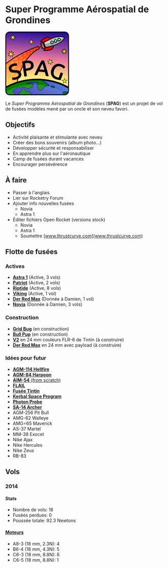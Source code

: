 # Super Programme Aérospatial de Grondines

![Super logo du SPAG!](logo/logo_spag_v03_small.png)

Le *Super Programme Aérospatial de Grondines* (**SPAG**) est un projet de vol
de fusées modèles mené par un oncle et son neveu favori.

## Objectifs

- Activité plaisante et stimulante avec neveu
- Créer des bons souvenirs (album photo...)
- Développer sécurité et responsabiliser
- En apprendre plus sur l'aéronautique
- Camp de fusées durant vacances
- Encourager persévérence

## À faire

- Passer à l'anglais
- Lier sur Rocketry Forum
- Ajouter info nouvelles fusées
  - Novia
  - Astra 1
- Éditer fichiers Open Rocket (versions stock)
  - Novia
  - Astra 1
  - Soumettre [www.thrustcurve.com](www.thrustcurve.com)

## Flotte de fusées

### Actives

- [**Astra 1**](rockets/astra_1/astra_1.md) (Active, 3 vols)
- [**Patriot**](rockets/patriot/patriot.md) (Active, 2 vols)
- [**Riptide**](rockets/riptide/riptide.md) (Active, 8 vols)
- [**Viking**](rockets/viking/viking.md) (Active, 1 vol)
- [**Der Red Max**](rockets/der_red_max/der_red_max.md) (Donnée à Damien, 1 vol)
- [**Novia**](rockets/novia/novia.md) (Donnée à Damien, 3 vols)

### Construction

- [**Grid Bug**](rockets/grid_bug/grid_bug.md) (en construction)
- [**Bull Pup**](rockets/bull_pup/bull_pup.md) (en construction)
- [**V2**](http://www.estesrockets.com/rockets/kits/skill-3/003228-v2-semi-scale-model) en 24 mm couleurs FLR-6 de Tintin (à construire)
- [**Der Red Max**](http://www.estesrockets.com/der-red-maxtm) en 24 mm avec payload (à construire)

### Idées pour futur

- [**AGM-114 Hellfire**](http://www.the-launch-pad.com/#!hellfire/c14ur)
- [**AGM-84 Harpoon**](http://www.allrocketengines.ca/Rockets/Harpoon-AGM)
- [**AIM-54** (from scratch)](http://www.the-launch-pad.com/#!blank/c7bg)
- [**FLAIL**](http://www.the-launch-pad.com/#!blank/c1j13)
- [**Fusée Tintin**](http://en.wikipedia.org/wiki/Explorers_on_the_Moon)
- [**Kerbal Space Program**](https://kerbalspaceprogram.com/)
- [**Photon Probe**](http://www.allrocketengines.ca/Rockets/Photon-Probe)
- [**SA-14 Archer**](http://www.jcrocket.com/sa14archer.shtml)
- AGM-256 Pit Bull
- AMG-62 Walleye
- AMG=65 Maverick
- AS-37 Martel
- MM-38 Exocet
- Nike Ajax
- Nike Hercules
- Nike Zeus
- RB-83

## Vols

### 2014

#### Stats

- Nombre de vols: 18
- Fusées perdues: 0
- Poussée totale: 92.3 Newtons

#### [Moteurs](https://github.com/enormandeau/SPAG/blob/master/fichiers_utiles/motors.md)

- A8-3 (18 mm, 2.3N): 4
- B6-4 (18 mm, 4.3N): 5
- C6-3 (18 mm, 8.8N): 6
- C6-5 (18 mm, 8.8N): 1

